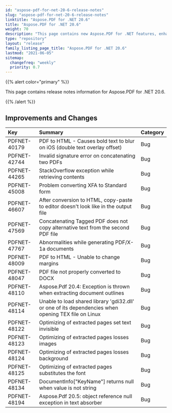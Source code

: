 ```yaml
---
id: "aspose-pdf-for-net-20-6-release-notes"
slug: "aspose-pdf-for-net-20-6-release-notes"
linktitle: "Aspose.PDF for .NET 20.6"
title: "Aspose.PDF for .NET 20.6"
weight: 70
description: "This page contains new Aspose.PDF for .NET features, enhancement, and bug fixes in 2020, version 20.6."
type: "repository"
layout: "release"
family_listing_page_title: "Aspose.PDF for .NET 20.6"
lastmod: "2021-06-05"
sitemap:
  changefreq: "weekly"
  priority: 0.7
---
```


{{% alert color="primary" %}}

This page contains release notes information for Aspose.PDF for .NET 20.6.

{{% /alert %}}

## Improvements and Changes

|**Key**|**Summary**|**Category**|
| :- | :- | :- |
|PDFNET-40179 |PDF to HTML - Causes bold text to blur on iOS (double text overlay offset)|Bug|
|PDFNET-42744 |Invalid signature error on concatenating two PDFs|Bug|
|PDFNET-44265|StackOverflow exception while retrieving contents|Bug|
|PDFNET-45008|Problem converting XFA to Standard form|Bug|
|PDFNET-46607 |After conversion to HTML, copy-paste to editor doesn't look like in the output file|Bug|
|PDFNET-47569|Concatenating Tagged PDF does not copy alternative text from the second PDF file|Bug|
|PDFNET-47767|Abnormalities while generating PDF/X-1a documents|Bug|
|PDFNET-48009|PDF to HTML - Unable to change margins|Bug|
|PDFNET-48047|PDF file not properly converted to DOCX|Bug|
|PDFNET-48110|Aspose.Pdf 20.4: Exception is thrown when extracting document outlines|Bug|
|PDFNET-48114|Unable to load shared library 'gdi32.dll' or one of its dependencies when opening TEX file on Linux|Bug|
|PDFNET-48122|Optimizing of extracted pages set text invisible|Bug|
|PDFNET-48123|Optimizing of extracted pages losses images|Bug|
|PDFNET-48124|Optimizing of extracted pages losses background|Bug|
|PDFNET-48125|Optimizing of extracted pages substitutes the font|Bug|
|PDFNET-48134 |DocumentInfo["KeyName"] returns null when value is not string|Bug|
|PDFNET-48194 |Aspose.Pdf 20.5: object reference null exception in text absorber|Bug|
